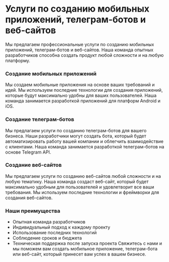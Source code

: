 # Услуги по созданию мобильных приложений, телеграм-ботов и веб-сайтов
Мы предлагаем профессиональные услуги по созданию мобильных приложений, телеграм-ботов и веб-сайтов. Наша команда опытных разработчиков способна создать продукт любой сложности и на любую платформу.

### Создание мобильных приложений
Мы создаем мобильные приложения на основе ваших требований и идей. Мы используем последние технологии для создания приложений, которые будут максимально удобны для ваших пользователей. Наша команда занимается разработкой приложений для платформ Android и iOS.

### Создание телеграм-ботов
Мы предлагаем услуги по созданию телеграм-ботов для вашего бизнеса. Наши разработчики могут создать бота, который будет автоматизировать работу вашей компании и облегчить взаимодействие с клиентами. Наша команда занимается разработкой телеграм-ботов на основе Telegram API.

### Создание веб-сайтов
Мы предлагаем услуги по созданию веб-сайтов любой сложности и на любую тематику. Наша команда создаст веб-сайт, который будет максимально удобным для пользователей и удовлетворит все ваши требования. Мы используем последние технологии и фреймворки для создания веб-сайтов.
 
### Наши преимущества
- Опытная команда разработчиков
- Индивидуальный подход к каждому проекту
- Использование последних технологий
- Соблюдение сроков и бюджета
- Техническая поддержка после запуска проекта
Свяжитесь с нами и мы поможем вам создать мобильное приложение, телеграм-бота или веб-сайт, который принесет вам успех в вашем бизнесе.
